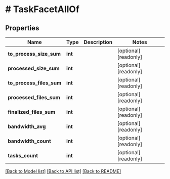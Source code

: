 # # TaskFacetAllOf

## Properties

Name | Type | Description | Notes
------------ | ------------- | ------------- | -------------
**to_process_size_sum** | **int** |  | [optional] [readonly] 
**processed_size_sum** | **int** |  | [optional] [readonly] 
**to_process_files_sum** | **int** |  | [optional] [readonly] 
**processed_files_sum** | **int** |  | [optional] [readonly] 
**finalized_files_sum** | **int** |  | [optional] [readonly] 
**bandwidth_avg** | **int** |  | [optional] [readonly] 
**bandwidth_count** | **int** |  | [optional] [readonly] 
**tasks_count** | **int** |  | [optional] [readonly] 

[[Back to Model list]](../../README.md#documentation-for-models) [[Back to API list]](../../README.md#documentation-for-api-endpoints) [[Back to README]](../../README.md)


